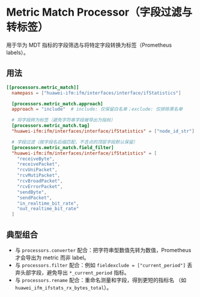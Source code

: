 # Metric Match Processor（字段过滤与转标签）

用于华为 MDT 指标的字段筛选与将特定字段转换为标签（Prometheus labels）。

## 用法

```toml
[[processors.metric_match]]
  namepass = ["huawei-ifm:ifm/interfaces/interface/ifStatistics"]

  [processors.metric_match.approach]
  approach = "include"  # include: 仅保留白名单；exclude: 仅排除黑名单

  # 将字段转为标签（避免字符串字段被导出为指标）
  [processors.metric_match.tag]
  "huawei-ifm:ifm/interfaces/interface/ifStatistics" = ["node_id_str"]

  # 字段过滤（按字段名后缀匹配，不含点的顶层字段默认保留）
  [processors.metric_match.field_filter]
  "huawei-ifm:ifm/interfaces/interface/ifStatistics" = [
    "receiveByte",
    "receivePacket",
    "rcvUniPacket",
    "rcvMutiPacket",
    "rcvBroadPacket",
    "rcvErrorPacket",
    "sendByte",
    "sendPacket",
    "in_realtime_bit_rate",
    "out_realtime_bit_rate"
  ]
```

## 典型组合

- 与 `processors.converter` 配合：把字符串型数值先转为数值，Prometheus
  才会导出为 metric 而非 label。
- 与 `processors.filter` 配合：例如 `fieldexclude = ["current_period"]`
  丢弃头部字段，避免导出 `*_current_period` 指标。
- 与 `processors.rename` 配合：重命名测量和字段，得到更短的指标名
  （如 `huawei_ifm_ifstats_rx_bytes_total`）。
